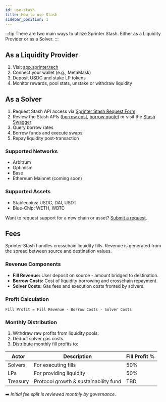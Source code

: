 ```yaml
---
id: use-stash
title: How to use Stash
sidebar_position: 1
---
```


:::tip
There are two main ways to utilize Sprinter Stash. Either as a Liquidity Provider or as a Solver.
:::

## As a Liquidity Provider

1. Visit [app.sprinter.tech](https://app.sprinter.tech)
2. Connect your wallet (e.g., MetaMask)
3. Deposit USDC and stake LP tokens
4. Monitor rewards, pool stats, unstake or withdraw liquidity

## As a Solver

1. Request Stash API access via [Sprinter Stash Request Form](https://forms.gle/kgpcQK722Ley2gke7)
2. Review the Stash APIs ([borrow cost](borrow-cost-api), [borrow quote](borrow-quote-api)) or visit the [Stash Swagger](https://api.test.sprinter.buildwithsygma.com/swagger/index.html#/Liquidity/get_liquidity_protocol__protocol__deposit__txHash__request)
3. Query borrow rates
4. Borrow funds and execute swaps
5. Repay liquidity post-transaction

### Supported Networks

- Arbitrum
- Optimism
- Base
- Ethereum Mainnet (coming soon)

### Supported Assets

- Stablecoins: USDC, DAI, USDT
- Blue-Chip: WETH, WBTC

Want to request support for a new chain or asset? [Submit a request](https://forms.gle/an5vZrmyDkyYR8Ni7).



## Fees

Sprinter Stash handles crosschain liquidity fills. Revenue is generated from the spread between source and destination values.

### Revenue Components

- **Fill Revenue:** User deposit on source - amount bridged to destination.
- **Borrow Costs:** Cost of liquidity borrowing and crosschain repayment.
- **Solver Costs:** Gas fees and execution costs fronted by solvers.

### Profit Calculation

```
Fill Profit = Fill Revenue - Borrow Costs - Solver Costs
```

### Monthly Distribution

1. Withdraw raw profits from liquidity pools.
2. Deduct solver gas costs.
3. Distribute monthly fill profits to:

| Actor    | Description                           | Fill Profit % |
| -------- | ------------------------------------- | ------------- |
| Solvers  | For executing fills                   | 50%           |
| LPs      | For providing liquidity               | 50%           |
| Treasury | Protocol growth & sustainability fund | TBD           |

➡️ _Initial fee split is reviewed monthly by governance._